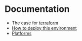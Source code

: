 # Documentation

- The case for [terraform](terraform.io)
- [How to deploy this environment](./DEPLOY.md)
- [Platforms](./ENVIRONMENTS.md)
